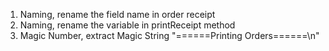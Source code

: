 1. Naming, rename the field name in order receipt
2. Naming, rename the variable in printReceipt method
3. Magic Number, extract Magic String "======Printing Orders======\n"